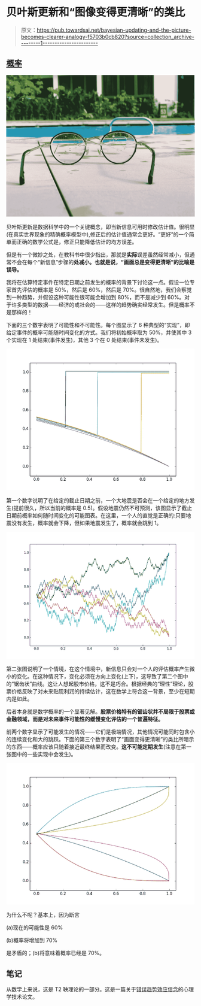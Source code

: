 # 贝叶斯更新和“图像变得更清晰”的类比

> 原文：<https://pub.towardsai.net/bayesian-updating-and-the-picture-becomes-clearer-analogy-f5703b0cb820?source=collection_archive---------1----------------------->

## [概率](https://towardsai.net/p/category/probability)

![](img/b98c0ef7c10a60f039856a11ee19c18c.png)

贝叶斯更新是数据科学中的一个关键概念，即当新信息可用时修改估计值。很明显(在真实世界现象的精确概率模型中),修正后的估计值通常会更好。“更好”的一个简单而正确的数学公式是，修正只能降低估计的均方误差。

但是有一个微妙之处，在教科书中很少指出，那就是**实际**误差虽然经常减小，但通常不会在每个“新信息”步骤的**处减小。也就是说，“画面总是变得更清晰”的比喻是误导。**

我将在估算特定事件在特定日期之前发生的概率的背景下讨论这一点。假设一位专家首先评估的概率是 50%，然后是 60%，然后是 70%。很自然地，我们会察觉到一种趋势，并假设这种可能性很可能会增加到 80%，而不是减少到 60%。对于许多类型的数据——经济的或社会的——这样的趋势确实经常发生。但是概率不是那样的！

下面的三个数字表明了可能性和不可能性。每个图显示了 6 种典型的“实现”，即给定事件的概率可能随时间变化的方式。我们将初始概率取为 50%，并使其中 3 个实现在 1 处结束(事件发生)，其他 3 个在 0 处结束(事件未发生)。

![](img/70b3f2025dc7f162499942850de02ac8.png)

第一个数字说明了在给定的截止日期之前，一个大地震是否会在一个给定的地方发生(提前很久，所以当前的概率是 0.5)。假设地震仍然不可预测，该图显示了截止日期前概率如何随时间变化的可能图表。在这里，一个人的直觉是正确的:只要地震没有发生，概率就会下降，但如果地震发生了，概率就会跳到 1。

![](img/12c394cc5a003c9221aaae4714437869.png)

第二张图说明了一个情境，在这个情境中，新信息只会对一个人的评估概率产生微小的变化。在这种情况下，变化必须在方向上变化(上下)，这导致了第二个图中的“锯齿状”曲线。这让人想起股市价格，这不是巧合。根据经典的“理性”理论，股票价格反映了对未来贴现利润的持续估计，这在数学上符合这一背景，至少在短期内是如此。

后者本身就是数学概率的一个显著见解。**股票价格特有的锯齿状并不局限于股票或金融领域，而是对未来事件可能性的缓慢变化评估的一个普遍特征。**

前两个数字显示了可能发生的情况——它们是极端情况，其他情况可能同时包含小的连续变化和大的跳跃。下面的第三个数字表明了“画面变得更清晰”的类比所暗示的东西——概率应该只随着接近最终结果而改变。**这不可能定期发生**(注意在第一张图中的一些实现中会发生)。

![](img/db72fa368ee3f3457af74f8235e7174f.png)

为什么不呢？基本上，因为断言

(a)现在的可能性是 60%

(b)概率将增加到 70%

是矛盾的；(b)将意味着概率已经是 70%。

## 笔记

从数学上来说，这是 T2 鞅理论的一部分。这是一篇关于[错误趋势效应信念](https://www.duo.uio.no/bitstream/handle/10852/71088/1/Risk%2BResearch_Hohle_Teigen%2BPostprint.pdf)的心理学技术论文。